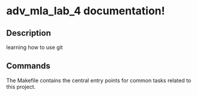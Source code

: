 # adv_mla_lab_4 documentation!

## Description

learning how to use git

## Commands

The Makefile contains the central entry points for common tasks related to this project.

